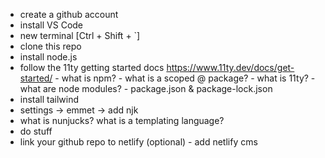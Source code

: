 - create a github account
- install VS Code
- new terminal [Ctrl + Shift + `]
- clone this repo
- install node.js
- follow the 11ty getting started docs https://www.11ty.dev/docs/get-started/
      - what is npm?
      - what is a scoped @ package?
      - what is 11ty?
      - what are node modules?
      - package.json & package-lock.json
- install tailwind
- settings -> emmet -> add njk
- what is nunjucks? what is a templating language?
- do stuff
- link your github repo to netlify
(optional) - add netlify cms
